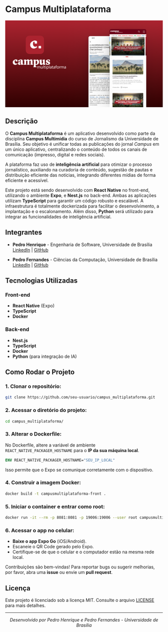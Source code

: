 # Campus Multiplataforma

<p align="center">
  <img src="./cover.png" alt="Campus Multiplataforma Logo">
</p>

## Descrição

O **Campus Multiplataforma** é um aplicativo desenvolvido como parte da disciplina **Campus Multimídia** do curso de Jornalismo da Universidade de Brasília. Seu objetivo é unificar todas as publicações do jornal _Campus_ em um único aplicativo, centralizando o conteúdo de todos os canais de comunicação (impresso, digital e redes sociais). 

A plataforma faz uso de **inteligência artificial** para otimizar o processo jornalístico, auxiliando na curadoria de conteúdo, sugestão de pautas e distribuição eficiente das notícias, integrando diferentes mídias de forma eficiente e acessível.

Este projeto está sendo desenvolvido com **React Native** no front-end, utilizando o ambiente **Expo**, e **Nest.js** no back-end. Ambas as aplicações utilizam **TypeScript** para garantir um código robusto e escalável. A infraestrutura é totalmente dockerizada para facilitar o desenvolvimento, a implantação e o escalonamento. Além disso, **Python** será utilizado para integrar as funcionalidades de inteligência artificial.

## Integrantes

- **Pedro Henrique** - Engenharia de Software, Universidade de Brasília  
  [LinkedIn](https://www.linkedin.com/in/pedro-henrique-monteiro-nascimento-069b0b2b6) | [GitHub](https://github.com/pedronascimentos)

- **Pedro Fernandes** - Ciências da Computação, Universidade de Brasília  
  [LinkedIn](https://www.linkedin.com/in/pedrofernandss) | [GitHub](https://github.com/pedrofernandss)

## Tecnologias Utilizadas

### Front-end
- **React Native** (Expo)
- **TypeScript**
- **Docker**

### Back-end
- **Nest.js**
- **TypeScript**
- **Docker**
- **Python** (para integração de IA)

## Como Rodar o Projeto

### 1. Clonar o repositório:
```bash
git clone https://github.com/seu-usuario/campus_multiplataforma.git
```

### 2. Acessar o diretório do projeto:
```bash
cd campus_multiplataforma/
```

### 3. Alterar o Dockerfile:
No Dockerfile, altere a variável de ambiente `REACT_NATIVE_PACKAGER_HOSTNAME` para o **IP da sua máquina local**.

```dockerfile
ENV REACT_NATIVE_PACKAGER_HOSTNAME="SEU_IP_LOCAL"
```

Isso permite que o Expo se comunique corretamente com o dispositivo.

### 4. Construir a imagem Docker:
```bash
docker build -t campusmultiplataforma-front .
```

### 5. Iniciar o container e entrar como root:
```bash
docker run -it --rm -p 8081:8081 -p 19006:19006 --user root campusmultiplataforma-front /bin/bash
```


### 6. Acessar o app no celular:
- **Baixe o app Expo Go** (iOS/Android).
- Escaneie o QR Code gerado pelo Expo.
- Certifique-se de que o celular e o computador estão na mesma rede local.


Contribuições são bem-vindas! Para reportar bugs ou sugerir melhorias, por favor, abra uma **issue** ou envie um **pull request**.

## Licença

Este projeto é licenciado sob a licença MIT. Consulte o arquivo [LICENSE](./LICENSE) para mais detalhes.

---

<p align="center">
  <em>Desenvolvido por Pedro Henrique e Pedro Fernandes - Universidade de Brasília</em>
</p>
